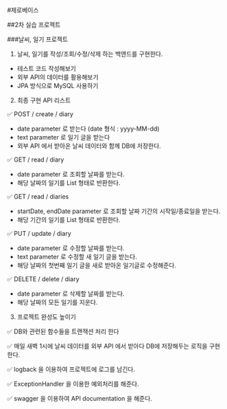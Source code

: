 #제로베이스

##2차 실습 프로젝트

###날씨, 일기 프로젝트

1. 날씨, 일기를 작성/조회/수정/삭제 하는 백앤드를 구현한다.
- 테스트 코드 작성해보기
- 외부 API의 데이터를 활용해보기
- JPA 방식으로 MySQL 사용하기

2. 최종 구현 API 리스트
   
✅ POST / create / diary
- date parameter 로 받는다 (date 형식 : yyyy-MM-dd)
- text parameter 로 일기 글을 받는다
- 외부 API 에서 받아온 날씨 데이터와 함께 DB에 저장한다.

✅ GET / read / diary
- date parameter 로 조회할 날짜를 받는다.
- 해당 날짜의 일기를 List 형태로 반환한다.

✅ GET / read / diaries
- startDate, endDate parameter 로 조회할 날짜 기간의 시작일/종료일을 받는다.
- 해당 기간의 일기를 List 형태로 반환한다.

✅ PUT / update / diary
- date parameter 로 수정할 날짜를 받는다.
- text parameter 로 수정할 새 일기 글을 받는다.
- 해당 날짜의 첫번째 일기 글을 새로 받아온 일기글로 수정해준다.

✅ DELETE / delete / diary
- date parameter 로 삭제할 날짜를 받는다.
- 해당 날짜의 모든 일기를 지운다.

3. 프로젝트 완성도 높이기
   
✅ DB와 관련된 함수들을 트랜잭션 처리 한다

✅ 매일 새벽 1시에 날씨 데이터를 외부 API 에서 받아다 DB에 저장해두는 로직을 구현한다.

✅ logback 을 이용하여 프로젝트에 로그를 남긴다.

✅ ExceptionHandler 을 이용한 예외처리를 해준다.

✅ swagger 을 이용하여 API documentation 을 해준다.
